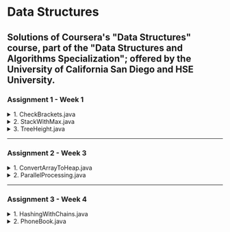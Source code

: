 # Data Structures #

## Solutions of Coursera's "Data Structures" course, part of the "Data Structures and Algorithms Specialization"; offered by the University of California San Diego and HSE University. ##


### Assignment 1 - Week 1 ###

<details>
<summary>1. CheckBrackets.java</summary>
   
   + *Description*: Priority is to find the first unmatched closing bracket which either does not have an opening bracket before it - like "]" in "]()" - or closes the wrong opening bracket - like "}" in "()[}". If there are no such mistakes, then it should find the first unmatched opening bracket without the corresponding closing bracket after it - like "(" in "{}([]". If there are no mistakes, the text editor should inform the user that brackets are correct.
     
   + *Input Format*: Input contains one string 𝑆 which consists of big and small Latin letters, digits, punctuation marks and brackets from the set "[]{}()".
     
   + *Constraints*: The length of 𝑆 is at least 1 and at most 10^5.
     
   + *Output Format*: If the code in 𝑆 uses brackets correctly, output “Success" (without the quotes). Otherwise,
   output the 1-based index of the first unmatched closing bracket, and if there are no unmatched closing
   brackets, output the 1-based index of the first unmatched opening bracket.
</details>

<details>
<summary>2. StackWithMax.java</summary>
   
   + *Description*: Implement a stack that also supports finding the maximum value (besides push and pop) and ensures that all operations still work in constant time.
  
   + *Input Format*: The first line of the input contains the number 𝑞 of queries. Each of the following 𝑞 lines specifies a query of one of the following formats: push v, pop, or max.
  
   + *Constraints*: 1 ≤ 𝑞 ≤ 400 000, 0 ≤ 𝑣 ≤ 10^5.
  
   + *Output Format*: For each max query, output (on a separate line) the maximum value of the stack.
</details>
  
<details>
<summary>3. TreeHeight.java</summary>
   
   + *Description*: Read a description of a rooted tree from the
input, implement the tree data structure, store the tree and compute its height. The height of a (rooted) tree is the maximum depth of a node or the maximum distance from a leaf to the root. You are given an arbitrary tree, not necessarily a binary tree.
  
   + *Input Format*: The first line contains the number of nodes 𝑛. The second line contains 𝑛 integer numbers from −1 to 𝑛 − 1 — parents of nodes. If the 𝑖-th one of them (0 ≤ 𝑖 ≤ 𝑛 − 1) is −1, node 𝑖 is the root, otherwise it’s the 0-based index of the parent of the 𝑖-th node. It is guaranteed that there is exactly one root. It is guaranteed that the input represents a tree.
  
   + *Constraints*: 1 ≤ 𝑛 ≤ 10^5.
  
   + *Output Format*: 1 ≤ 𝑛 ≤ 10^5.
</details>

-----

### Assignment 2 - Week 3 ###

<details>
<summary>1. ConvertArrayToHeap.java</summary>
   
   + *Description*: Implement the first step of the HeapSort algorithm and convert a given array of integers into a heap. That can be done by applying a certain number of swaps, i.e., exchange elements 𝑎<sub>𝑖</sub> and 𝑎<sub>j</sub> of the array **𝑎** for some **𝑖** and **𝑗**. Convert the array into a heap using only 𝑂(𝑛) swaps. Use a min-heap instead of a max-heap in this problem. 
  
   + *Input Format*: The first line of the input contains a single integer 𝑛. The next line contains 𝑛 space-separated integers 𝑎<sub>𝑖</sub>.

   + *Constraints*: 1 ≤ 𝑛 ≤ 100 000; 0 ≤ 𝑖, 𝑗 ≤ 𝑛 − 1; 0 ≤ 𝑎<sub>0</sub>, 𝑎<sub>1</sub>, . . . , 𝑎<sub>n-1</sub> ≤ 109. All 𝑎<sub>𝑖</sub> are distinct.
  
   + *Output Format*: The first line of the output should contain a single integer 𝑚 — the total number of swaps. 𝑚 must satisfy conditions 0 ≤ 𝑚 ≤ 4𝑛. The next 𝑚 lines should contain the swap operations used to convert the array 𝑎 into a heap. Each swap is described by a pair of integers 𝑖, 𝑗 — the 0-based indices of the elements to be swapped. After applying all the swaps in the specified order the array must become a heap, that is, for each 𝑖 where 0 ≤ 𝑖 ≤ 𝑛 − 1 the following conditions must be true:
     
      1. If 2𝑖 + 1 ≤ 𝑛 − 1, then 𝑎<sub>𝑖</sub> < 𝑎<sub>2𝑖+1</sub>.
      2. If 2𝑖 + 2 ≤ 𝑛 − 1, then 𝑎<sub>𝑖</sub> < 𝑎<sub>2𝑖+2</sub>.
         
   Note that all the elements of the input array are distinct.
</details>

<details>
<summary>2. ParallelProcessing.java</summary>
   
   + *Description*: A program which is parallelized uses 𝑛 independent threads to process the given list of 𝑚 jobs. Threads take jobs in the order they are given in the input. If there is a free thread, it immediately takes the next job from the list. If a thread has started processing a job, it doesn’t interrupt or stop until it finishes processing the job. If several threads try to take jobs from the list simultaneously, the thread with smaller index takes the job. For each job, it is known exactly how long will it take any thread to process this job, and this time is the same for all the threads. You need to determine for each job which thread will process it and when will it start processing.
  
   + *Input Format*: The first line of the input contains integers 𝑛 and 𝑚.
The second line contains 𝑚 integers t<sub>i</sub> — the times in seconds it takes any thread to process 𝑖-th job. The times are given in the same order as they are in the list from which threads take jobs. Threads are indexed starting from 0.
     
   + *Constraints*: 1 ≤ 𝑛 ≤ 10^5; 1 ≤ 𝑚 ≤ 10^5; 0 ≤ t<sub>i</sub> ≤ 10^9
     
   + *Output Format*: Output exactly 𝑚 lines. 𝑖-th line (0-based index is used) should contain two space-separated integers — the 0-based index of the thread which will process the 𝑖-th job and the time in seconds when it will start processing that job.
</details>

***

### Assignment 3 - Week 4 ###

<details>
<summary>1. HashingWithChains.java</summary>
   
   + **Description**: Implement a simple phone book manager. It should be able to process the following types of user’s queries:
     
      + add *number* *name*: It means that the user adds a person with name *name* and phone number *number* to the phone book. If there exists a user with such a *number* already, then your manager has to overwrite the corresponding *name*.

      + del *number*: It means that the manager should erase a person with the number *number* from the phone book. If there is no such person, then it should just ignore the query.

      + find *number*: It means that the user looks for a person with a phone number *number*. The manager should reply with the appropriate *name*, or with the string “not found" (without quotes) if there is no such person in the book.
  
   + **Input Format**:
      

   + **Constraints**: 
  
   + **Output Format**: 
</details>

<details>
<summary>2. PhoneBook.java</summary>
   
   + *Description*: 
  
   + *Input Format*: 
     
   + *Constraints*: 
     
   + *Output Format*: 
</details>
